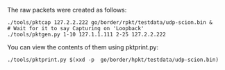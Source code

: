 The raw packets were created as follows:
```
./tools/pktcap 127.2.2.222 go/border/rpkt/testdata/udp-scion.bin &
# Wait for it to say Capturing on 'Loopback'
./tools/pktgen.py 1-10 127.1.1.111 2-25 127.2.2.222
```

You can view the contents of them using pktprint.py:
```
./tools/pktprint.py $(xxd -p  go/border/hpkt/testdata/udp-scion.bin)
```

